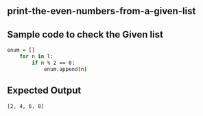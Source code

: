 ## print-the-even-numbers-from-a-given-list
## Sample code to check the Given list
```sh
enum = []
    for n in l:
        if n % 2 == 0:
            enum.append(n)
```
## Expected Output
```sh
[2, 4, 6, 8] 
```

